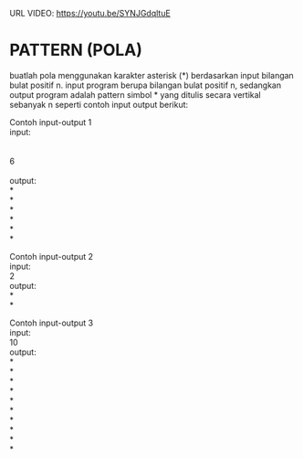 URL VIDEO: https://youtu.be/SYNJGdqltuE

# PATTERN (POLA)

buatlah pola menggunakan karakter asterisk (*) berdasarkan input bilangan bulat positif n. input program berupa bilangan bulat positif n, sedangkan output program adalah pattern simbol * yang ditulis secara vertikal sebanyak n seperti contoh input output berikut: <br>

Contoh input-output 1<br>
input:<br><br><br>
6<br><br>
output:<br>
*<br>
*<br>
*<br>
*<br>
*<br>
*<br>

Contoh input-output 2<br>
input:<br>
2<br>
output:<br>
*<br>
*<br>

Contoh input-output 3<br>
input:<br>
10<br>
output:<br>
*<br>
*<br>
*<br>
*<br>
*<br>
*<br>
*<br>
*<br>
*<br>
*<br>
